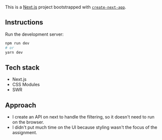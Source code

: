 This is a [Next.js](https://nextjs.org/) project bootstrapped with [`create-next-app`](https://github.com/vercel/next.js/tree/canary/packages/create-next-app).

## Instructions

Run the development server:

```bash
npm run dev
# or
yarn dev
```

## Tech stack

- Next.js
- CSS Modules
- SWR

## Approach

- I create an API on next to handle the filtering, so it doesn't need to run on the browser.
- I didn't put much time on the UI because styling wasn't the focus of the assignment.
